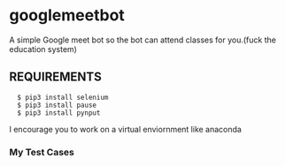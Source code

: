 # googlemeetbot
A simple Google meet bot so the bot can attend classes for you.(fuck the education system)
 
## REQUIREMENTS
      $ pip3 install selenium
      $ pip3 install pause
      $ pip3 install pynput
  I encourage you to work on a virtual enviornment like anaconda
  
### My Test Cases
   
